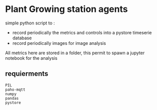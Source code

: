 # Plant Growing station agents

simple python script to :
- record periodically the metrics and controls into a pystore timeserie database
- record periodically images for image analysis


All metrics here are stored in a folder, this permit to spawn a jupyter notebook for the analysis


## requierments

	PIL
	paho-mqtt
	numpy
	pandas
	pystore

